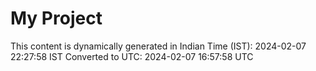 # My Project

This content is dynamically generated in Indian Time (IST): 2024-02-07 22:27:58 IST
Converted to UTC: 2024-02-07 16:57:58 UTC
